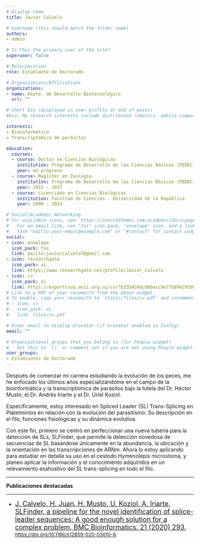 ```yaml
---
# Display name
title: Javier Calvelo

# Username (this should match the folder name)
authors:
- admin

# Is this the primary user of the site?
superuser: false

# Role/position
role: Estudiante de Doctorado 

# Organizations/Affiliations
organizations:
- name: Depto. de Desarrollo Biotecnológico
  url: ""

# Short bio (displayed in user profile at end of posts)
#bio: My research interests include distributed robotics, mobile computing and programmable matter.

interests:
- Bioinformática
- Transcriptómica de parásitos

education:
  courses:
  - course: Doctor en Ciencias Biológicas
    institution: Programa de Desarrollo de las Ciencias Básicas (PEDECIBA)
    year: en progreso
  - course: Magíster en Zoología 
    institution: Programa de Desarrollo de las Ciencias Básicas (PEDECIBA)
    year: 2015 - 2017
  - course: Licenciado en Ciencias Biológicas
    institution: Facultad de Ciencias - Universidad de la República
    year: 2008 - 2014

# Social/Academic Networking
# For available icons, see: https://sourcethemes.com/academic/docs/page-builder/#icons
#   For an email link, use "fas" icon pack, "envelope" icon, and a link in the
#   form "mailto:your-email@example.com" or "#contact" for contact widget.
social:
- icon: envelope
  icon_pack: fas
  link: mailto:javiercalvelo7@gmail.com
- icon: researchgate  
  icon_pack: ai
  link: https://www.researchgate.net/profile/Javier_Calvelo
- icon: cv
  icon_pack: ai
  link: https://exportcvuy.anii.org.uy/cv/?b335424dc08bacc9e77b89429109fd1c409d20e5c614d299c27fdc04c6783ff2f5e255c61b52625dc8e3ba771a5a08edf0eb28fe212355a8ee40d3d1d9f3e807    
# Link to a PDF of your resume/CV from the About widget.
# To enable, copy your resume/CV to `static/files/cv.pdf` and uncomment the lines below.
# - icon: cv
#   icon_pack: ai
#   link: files/cv.pdf

# Enter email to display Gravatar (if Gravatar enabled in Config)
email: ""

# Organizational groups that you belong to (for People widget)
#   Set this to `[]` or comment out if you are not using People widget.
user_groups:
- Estudiantes de Doctorado
---
```


Después de comenzar mi carrera estudiando la evolución de los peces, me he enfocado los últimos años especializándome en el campo de la bioinformática y la transcriptómica de parásitos bajo la tutela del Dr. Héctor Musto, el Dr. Andrés Iriarte y el Dr. Uriel Koziol. 

Específicamente, estoy interesado en Spliced Leader (SL) Trans-Splicing en Platelmintos en relación con la evolución del parasitismo. Su descripción en el filo, funciones fisiológicas y su dinámica evolutiva.

Con este fin, primero se centró en perfeccionar una nueva tubería para la detección de SLs, SLFinder, que permite la detección novedosa de secuencias de SL basándose únicamente en la abundancia, la ubicación y la orientación en las transcripciones de ARNm. Ahora lo estoy aplicando para estudiar en detalle su uso en el cestodo Hymenolepis microstoma, y planeo aplicar la información y el conocimiento adquiridos en un relevamiento exahustivo del SL trans-splicing en todo el filo.

___

**Publicaciones destacadas**
___

- <font size="4"> [J. Calvelo, H. Juan, H. Musto, U. Koziol, A. Iriarte, SLFinder, a pipeline for the novel identification of splice-leader sequences: A good enough solution for a complex problem, BMC Bioinformatics. 21 (2020) 293.](https://bmcbioinformatics.biomedcentral.com/articles/10.1186/s12859-020-03610-6) </font> <font size="2"> https://doi.org/10.1186/s12859-020-03610-6. </font> 